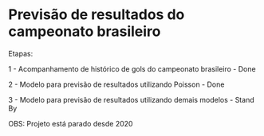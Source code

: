 # Previsão de resultados do campeonato brasileiro

Etapas:

1 - Acompanhamento de histórico de gols do campeonato brasileiro - Done

2 - Modelo para previsão de resultados utilizando Poisson - Done

3 - Modelo para previsão de resultados utilizando demais modelos - Stand By

OBS: Projeto está parado desde 2020
